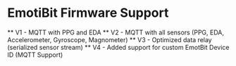 # EmotiBit Firmware Support

** V1 - MQTT with PPG and EDA 
** V2 - MQTT with all sensors (PPG, EDA, Accelerometer, Gyroscope, Magnometer)
** V3 - Optimized data relay (serialized sensor stream)
** V4 - Added support for custom EmotBit Device ID (MQTT Support)